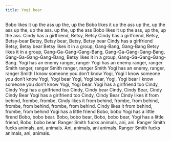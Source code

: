 ```yaml
---
title: Yogi bear
---
```


Bobo likes it up the ass
up the, up the
Bobo likes it up the ass
up the, up the ass
up the, up the ass. 
up the, up the ass
Bobo likes it up the ass,
up the, up the ass.
Cindy has a girlfriend, Betsy, 
Betsy
Cindy has a girlfriend, Betsy, 
Betsy-bear
Betsy, Betsy bear, 
Betsy, Betsy bear
Cindy has a girlfriend Betsy, 
Betsy bear
Betsy likes it in a group,
Gang-Bang, Gang-Bang
Betsy likes it in a group,
Gang-Ga-Gang-Gang-Bang,
Gang-Ga-Gang-Gang-Bang,
Gang-Ga-Gang-Gang-Bang,
Betsy likes it in a group,
Gang-Ga-Gang-Gang-Bang.
Yogi has an enemy
ranger, ranger
Yogi has an enemy
ranger, ranger Smith
ranger, ranger Smith
ranger, ranger Smith
Yogi has an enemy,
ranger, ranger Smith
I know someone you don’t 
know Yogi, Yogi
I know someone you don’t 
know Yogi, Yogi bear
Yogi, Yogi bear, 
Yogi, Yogi bear
I know someone you don’t 
know Yogi, Yogi bear.
Yogi has a girlfriend too
Cindy, Cindy
Yogi has a girlfriend too
Cindy, Cindy bear
Cindy, Cindy Bear, Cindy Cindy 
Bear
Yogi has a girlfriend too
Cindy, Cindy Bear
Cindy likes it from behind,
frombe, frombe,
Cindy likes it from behind,
frombe, from behind,
frombe, from behind,
frombe, from behind.
Cindy likes it from behind,
frombe, from behind
Yogi has a little friend
Bobo, bobo
Yogi has a little firend
Bobo, bobo bear.
Bobo, bobo bear,
Bobo, bobo bear,
Yogi has a little friend,
Bobo, bobo bear.
Ranger Smith fucks animals,
ani, ani.
Ranger Smith fucks animals,
ani, animals.
Ani, animals, ani animals.
Ranger Smith fucks animals,
ani, animals.
